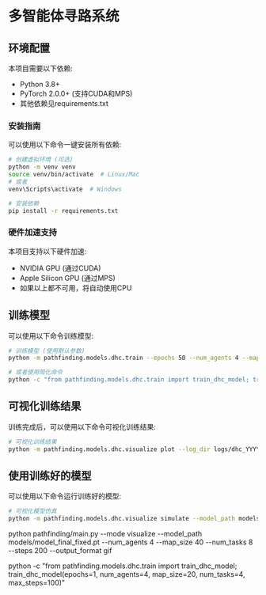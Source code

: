 # 多智能体寻路系统

## 环境配置

本项目需要以下依赖:

- Python 3.8+
- PyTorch 2.0.0+ (支持CUDA和MPS)
- 其他依赖见requirements.txt

### 安装指南

可以使用以下命令一键安装所有依赖:

```bash
# 创建虚拟环境 (可选)
python -m venv venv
source venv/bin/activate  # Linux/Mac
# 或者
venv\Scripts\activate  # Windows

# 安装依赖
pip install -r requirements.txt
```

### 硬件加速支持

本项目支持以下硬件加速:

- NVIDIA GPU (通过CUDA)
- Apple Silicon GPU (通过MPS)
- 如果以上都不可用，将自动使用CPU

## 训练模型

可以使用以下命令训练模型:

```bash
# 训练模型 (使用默认参数)
python -m pathfinding.models.dhc.train --epochs 50 --num_agents 4 --map_size 20 --num_tasks 4 --max_steps 500

# 或者使用简化命令
python -c "from pathfinding.models.dhc.train import train_dhc_model; train_dhc_model(epochs=50, num_agents=4, map_size=20, num_tasks=4, max_steps=500)"
```

## 可视化训练结果

训练完成后，可以使用以下命令可视化训练结果:

```bash
# 可视化训练结果
python -m pathfinding.models.dhc.visualize plot --log_dir logs/dhc_YYYYMMDD_HHMMSS
```

## 使用训练好的模型

可以使用以下命令运行训练好的模型:

```bash
# 可视化模型仿真
python -m pathfinding.models.dhc.visualize simulate --model_path models/dhc_YYYYMMDD_HHMMSS/model_final.pt --num_agents 4 --map_size 20 --num_tasks 4 --max_steps 300
```

python pathfinding/main.py --mode visualize --model_path models/model_final_fixed.pt --num_agents 4 --map_size 40 --num_tasks 8 --steps 200 --output_format gif

python -c "from pathfinding.models.dhc.train import train_dhc_model; train_dhc_model(epochs=1, num_agents=4, map_size=20, num_tasks=4, max_steps=100)"